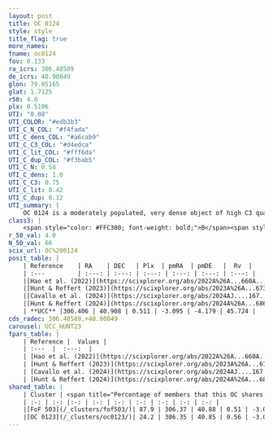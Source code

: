 ```yaml
---
layout: post
title: OC 0124
style: style
title_flag: true
more_names: 
fname: oc0124
fov: 0.133
ra_icrs: 306.40589
de_icrs: 40.90849
glon: 79.05165
glat: 1.7125
r50: 4.0
plx: 0.5106
UTI: "0.08"
UTI_COLOR: "#edb3b3"
UTI_C_N_COL: "#f4fada"
UTI_C_dens_COL: "#a6cab9"
UTI_C_C3_COL: "#d4edca"
UTI_C_lit_COL: "#fff6da"
UTI_C_dup_COL: "#f3bab5"
UTI_C_N: 0.58
UTI_C_dens: 1.0
UTI_C_C3: 0.75
UTI_C_lit: 0.42
UTI_C_dup: 0.12
UTI_summary: |
    OC 0124 is a moderately populated, very dense object of high C3 quality. It was recently reported in the literature.<br><br><span style="color: #99180f; font-weight: bold;">Warning: </span>This is likely a duplicate object, which shares a large percentage of members with at least one previously reported entry, and a small percentage with at least one entry reported in the same catalogue.
class3: |
    <span style="color: #FFC300; font-weight: bold;">B</span><span style="color: green; font-weight: bold;">A</span>
r_50_val: 4.0
N_50_val: 66
scix_url: OC%200124
posit_table: |
    | Reference    | RA    | DEC   | Plx  | pmRA  | pmDE   |  Rv  |
    | :---         | :---: | :---: | :---: | :---: | :---: | :---: |
    |[Hao et al. (2022)](https://scixplorer.org/abs/2022A%26A...660A...4H) | 306.448 | 40.911 | 0.546 | -3.017 | -4.558 | -- |
    |[Hunt & Reffert (2023)](https://scixplorer.org/abs/2023A%26A...673A.114H) | 306.438 | 40.924 | 0.491 | -3.115 | -4.137 | 45.631 |
    |[Cavallo et al. (2024)](https://scixplorer.org/abs/2024AJ....167...12C) | 306.409 | 40.914 | 0.492 | -- | -- | -- |
    |[Hunt & Reffert (2024)](https://scixplorer.org/abs/2024A%26A...686A..42H) | 306.438 | 40.924 | 0.491 | -3.115 | -4.137 | 45.631 |
    | **UCC** |306.406 | 40.908 | 0.511 | -3.095 | -4.179 | 45.724 | 
cds_radec: 306.40589,+40.90849
carousel: UCC_HUNT23
fpars_table: |
    | Reference |  Values |
    | :---  |  :---:  |
    | [Hao et al. (2022)](https://scixplorer.org/abs/2022A%26A...660A...4H) | `AG=1.54, age=7.2, Z=0.028` |
    | [Hunt & Reffert (2023)](https://scixplorer.org/abs/2023A%26A...673A.114H) | `AV50=3.038, diffAV50=2.184, MOD50=11.39, logAge50=7.807` |
    | [Cavallo et al. (2024)](https://scixplorer.org/abs/2024AJ....167...12C) | `AV50=3.06, dMod50=10.67, logAge50=8.09, [Fe/H]50=-0.48` |
    | [Hunt & Reffert (2024)](https://scixplorer.org/abs/2024A%26A...686A..42H) | `MassJ=380.229` |
shared_table: |
    | Cluster | <span title="Percentage of members that this OC shares with the ones listed">%</span>   | RA   | DEC   | Plx   | pmRA  | pmDE  | Rv | UTI |
    | :-: | :-: |:-: | :-: | :-: | :-: | :-: | :-: | :-: |
    |[FoF 503](/_clusters/fof503/)| 87.9 | 306.37 | 40.88 | 0.51 | -3.06 | -4.57 | -13.11 |0.55 |
    |[OC 0123](/_clusters/oc0123/)| 24.2 | 306.35 | 40.85 | 0.56 | -3.03 | -4.73 | -20.58 |0.03 |
---
```


